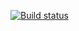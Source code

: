 [![Build status](https://ci.appveyor.com/api/projects/status/bcvs03a8xl4892t9?svg=true)](https://ci.appveyor.com/project/EkaterinaAsanova/netology-unit-hw2-pjiig)
